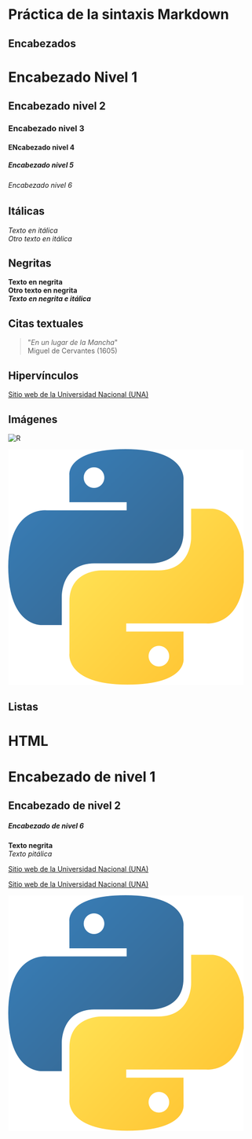 # Práctica de la sintaxis Markdown

## Encabezados
# Encabezado Nivel 1
## Encabezado nivel 2
### Encabezado nivel 3
#### ENcabezado nivel 4
##### Encabezado nivel 5
###### Encabezado nivel 6

## Itálicas
*Texto en itálica*  
_Otro texto en itálica_

## Negritas
**Texto en negrita**  
__Otro texto en negrita__  
***Texto en negrita e itálica***

## Citas textuales 
> "*En un lugar de la Mancha*"    
Miguel de Cervantes (1605)

## Hipervínculos
[Sitio web de la Universidad Nacional (UNA)](https://www.una.ac.cr/)

## Imágenes
![R](https://upload.wikimedia.org/wikipedia/commons/thumb/1/1b/R_logo.svg/200px-R_logo.svg.png)

![](imagenes/Python.png)

## Listas 

# HTML
<h1> Encabezado de nivel 1 </h1>
<h2> Encabezado de nivel 2 </h2>
<h5> Encabezado de nivel 6 </h6>

<strong> Texto negrita </strong>  
<em> Texto pitálica </em>
  
<a href="https://www.una.ac.cr//">Sitio web de la Universidad Nacional (UNA) </a>  


<a href="https://www.una.ac.cr//" target="_blank">Sitio web de la Universidad Nacional (UNA) </a>


<img src="imagenes/Python.png" alt="Phyton">
